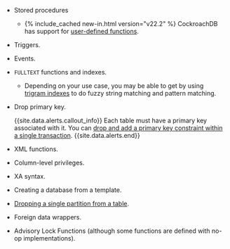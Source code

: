 - Stored procedures
  - {% include_cached new-in.html version="v22.2" %} CockroachDB has support for [user-defined functions](user-defined-functions.html).
- Triggers.
- Events.
- `FULLTEXT` functions and indexes.
  - Depending on your use case, you may be able to get by using [trigram indexes](trigram-indexes.html) to do fuzzy string matching and pattern matching.
- Drop primary key.

    {{site.data.alerts.callout_info}}
    Each table must have a primary key associated with it. You can [drop and add a primary key constraint within a single transaction](alter-table.html#drop-and-add-a-primary-key-constraint).
    {{site.data.alerts.end}}
- XML functions.
- Column-level privileges.
- XA syntax.
- Creating a database from a template.
- [Dropping a single partition from a table](partitioning.html#known-limitations).
- Foreign data wrappers.
- Advisory Lock Functions (although some functions are defined with no-op implementations).
